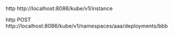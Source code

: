 http http://localhost:8086/kube/v1/instance

http POST http://localhost:8086/kube/v1/namespaces/aaa/deployments/bbb